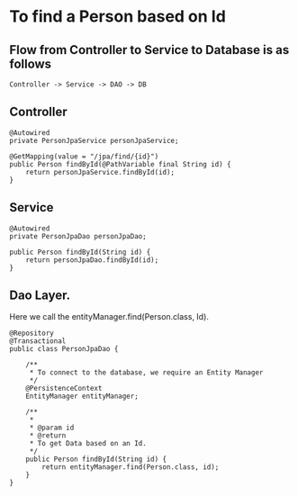 # To find a Person based on Id

## Flow from Controller to Service to Database is as follows

    Controller -> Service -> DAO -> DB
    
## Controller

    @Autowired
    private PersonJpaService personJpaService;

    @GetMapping(value = "/jpa/find/{id}")
    public Person findById(@PathVariable final String id) {
        return personJpaService.findById(id);
    }

## Service 

    @Autowired
    private PersonJpaDao personJpaDao;
    
    public Person findById(String id) {
        return personJpaDao.findById(id);
    }
   
## Dao Layer. 
    
   Here we call the entityManager.find(Person.class, Id). 

    @Repository
    @Transactional
    public class PersonJpaDao {
    
        /**
         * To connect to the database, we require an Entity Manager
         */
        @PersistenceContext
        EntityManager entityManager;
    
        /**
         *
         * @param id
         * @return
         * To get Data based on an Id.
         */
        public Person findById(String id) {
            return entityManager.find(Person.class, id);
        }
    }

